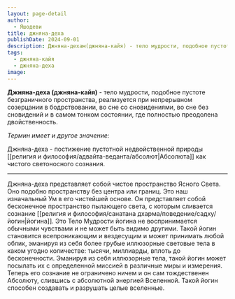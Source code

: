 ```yaml
---
layout: page-detail
author:
  - Яшодеви
title: джняна-деха
publishDate: 2024-09-01
description: Джняна-дехам(джняна-кайя) - тело мудрости, подобное пустоте безграничного пространства, реализуется при непрерывном созерцании в бодрствовании, во сне со сновидениями, во сне без сновидений и в самом тонком состоянии, где полностью преодолена двойственность.
tags:
  - джняна-кайя
  - джняна-деха
image:
---
```

**Джняна-деха (джняна-кайя)** - тело мудрости, подобное пустоте безграничного пространства, реализуется при непрерывном созерцании в бодрствовании, во сне со сновидениями, во сне без сновидений и в самом тонком состоянии, где полностью преодолена двойственность.

*Термин имеет и другое значение:*

Джняна-деха - постижение пустотной недвойственной природы [[религия и философия/адвайта-веданта/абсолют|Абсолюта]] как чистого светоносного сознания.

---

Джняна-деха представляет собой чистое пространство Ясного Света. Оно подобно пространству без центра или границ. Это наш изначальный Ум в его чистейшей основе. Он представляет собой бесконечное пространство пылающего света, с которым сливается сознание [[религия и философия/санатана дхарма/поведение/садху/йогин|йогина]]. Это Тело Мудрости йогина не воспринимается обычными чувствами и не может быть видимо другими. Такой йогин становится всепроникающим и вездесущим и может принимать любой облик, эманируя из себя более грубые иллюзорные световые тела в каком угодно количестве: тысячи, миллиарды, вплоть до бесконечности. Эманируя из себя иллюзорные тела, такой йогин может посылать их с определенной миссией в различные миры и измерения. Теперь его сознание не ограничено ничем и он сам тождественен Абсолюту, слившись с абсолютной энергией Вселенной. Такой йогин способен создавать и разрушать целые вселенные.


